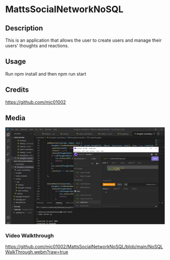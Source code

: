 # MattsSocialNetworkNoSQL

## Description
This is an application that allows the user to create users and manage their users' thoughts and reactions.

## Usage
Run npm install and then npm run start

## Credits
https://github.com/mjc01002

## Media
![Image of Website](https://github.com/mjc01002/MattsSocialNetworkNoSQL/blob/main/NOSQL.PNG?raw=true)

### Video Walkthrough
https://github.com/mjc01002/MattsSocialNetworkNoSQL/blob/main/NoSQLWalkThrough.webm?raw=true

